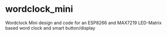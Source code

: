 # wordclock_mini
Wordclock Mini design and code for an ESP8266 and MAX7219 LED-Matrix based word clock and smart button/display
